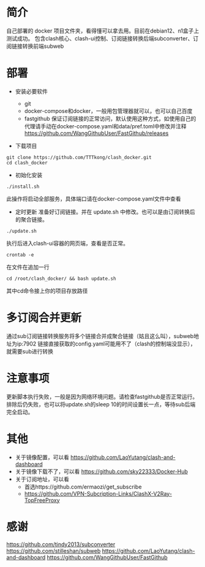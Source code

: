 # 简介
自己部署的 docker 项目文件夹，看得懂可以拿去用。目前在debian12、n1盒子上测试成功。
包含clash核心、clash-ui控制、订阅链接转换后端subconverter、订阅链接转换前端subweb


# 部署
- 安装必要软件
    - git 
    - docker-compose和docker，一般用包管理器就可以，也可以自己百度
    - fastgithub  保证订阅链接的正常访问，默认使用这种方式，如使用自己的代理请手动在docker-compose.yaml和data/pref.toml中修改并注释
        https://github.com/WangGithubUser/FastGithub/releases

- 下载项目
```
git clone https://github.com/TTTkong/clash_docker.git
cd clash_docker
```


- 初始化安装
```
./install.sh
```
此操作将启动全部服务，具体端口请在docker-compose.yaml文件中查看

- 定时更新
准备好订阅链接。并在 update.sh 中修改。也可以是由订阅转换后的聚合链接。

```
./update.sh
```
执行后进入clash-ui容器的网页端，查看是否正常。
```
crontab -e
```
在文件在追加一行
```
cd /root/clash_docker/ && bash update.sh
```
其中cd命令接上你的项目存放路径


# 多订阅合并更新
通过sub订阅链接转换服务将多个链接合并成聚合链接（姑且这么叫），subweb地址为ip:7902
链接直接获取的config.yaml可能用不了（clash的控制端没显示），就需要sub进行转换

# 注意事项
更新脚本执行失败，一般是因为网络环境问题。请检查fastgithub是否正常运行。
排除后仍失败，也可以将update.sh的sleep 10的时间设置长一点，等待sub后端完全启动。


# 其他
- 关于镜像配置，可以看 https://github.com/LaoYutang/clash-and-dashboard
- 关于镜像下载不了，可以看 https://github.com/sky22333/Docker-Hub
- 关于订阅地址，可以看
    - 首选https://github.com/ermaozi/get_subscribe 
    - https://github.com/VPN-Subcription-Links/ClashX-V2Ray-TopFreeProxy



# 感谢
https://github.com/tindy2013/subconverter
https://github.com/stilleshan/subweb
https://github.com/LaoYutang/clash-and-dashboard
https://github.com/WangGithubUser/FastGithub